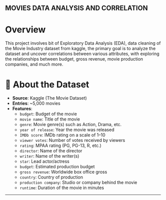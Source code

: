 ## MOVIES DATA ANALYSIS AND CORRELATION

# Overview
This project involves bit of Exploratory Data Analysis (EDA), data cleaning of the Movie Industry dataset from kaggle, the primary goal is to analyze the dataset and uncover correlations between various attributes, with exploring the relationships between budget, gross revenue, movie production companies, and much more.

# 📁 About the Dataset

- **Source**: Kaggle (The Movie Dataset)
- **Entries**: ~5,000 movies
- **Features**:
  - `budget`: Budget of the movie
  - `movie name`: Title of the movie
  - `genre`: Movie genre(s) such as Action, Drama, etc.
  - `year of release`: Year the movie was released
  - `IMDb score`: IMDb rating on a scale of 1–10
  - `viewer votes`: Number of votes received by viewers
  - `rating`: MPAA rating (PG, PG-13, R, etc.)
  - `director`: Name of the director
  - `writer`: Name of the writer(s)
  - `star`: Lead actor/actress
  - `budget`: Estimated production budget
  - `gross revenue`: Worldwide box office gross
  - `country`: Country of production
  - `production company`: Studio or company behind the movie
  - `runtime`: Duration of the movie in minutes

---

